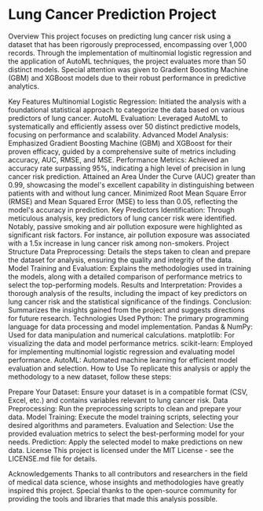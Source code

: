 # Lung Cancer Prediction Project
Overview
This project focuses on predicting lung cancer risk using a dataset that has been rigorously preprocessed, encompassing over 1,000 records. Through the implementation of multinomial logistic regression and the application of AutoML techniques, the project evaluates more than 50 distinct models. Special attention was given to Gradient Boosting Machine (GBM) and XGBoost models due to their robust performance in predictive analytics.

Key Features
Multinomial Logistic Regression: Initiated the analysis with a foundational statistical approach to categorize the data based on various predictors of lung cancer.
AutoML Evaluation: Leveraged AutoML to systematically and efficiently assess over 50 distinct predictive models, focusing on performance and scalability.
Advanced Model Analysis: Emphasized Gradient Boosting Machine (GBM) and XGBoost for their proven efficacy, guided by a comprehensive suite of metrics including accuracy, AUC, RMSE, and MSE.
Performance Metrics:
Achieved an accuracy rate surpassing 95%, indicating a high level of precision in lung cancer risk prediction.
Attained an Area Under the Curve (AUC) greater than 0.99, showcasing the model's excellent capability in distinguishing between patients with and without lung cancer.
Minimized Root Mean Square Error (RMSE) and Mean Squared Error (MSE) to less than 0.05, reflecting the model's accuracy in prediction.
Key Predictors Identification: Through meticulous analysis, key predictors of lung cancer risk were identified. Notably, passive smoking and air pollution exposure were highlighted as significant risk factors. For instance, air pollution exposure was associated with a 1.5x increase in lung cancer risk among non-smokers.
Project Structure
Data Preprocessing: Details the steps taken to clean and prepare the dataset for analysis, ensuring the quality and integrity of the data.
Model Training and Evaluation: Explains the methodologies used in training the models, along with a detailed comparison of performance metrics to select the top-performing models.
Results and Interpretation: Provides a thorough analysis of the results, including the impact of key predictors on lung cancer risk and the statistical significance of the findings.
Conclusion: Summarizes the insights gained from the project and suggests directions for future research.
Technologies Used
Python: The primary programming language for data processing and model implementation.
Pandas & NumPy: Used for data manipulation and numerical calculations.
matplotlib: For visualizing the data and model performance metrics.
scikit-learn: Employed for implementing multinomial logistic regression and evaluating model performance.
AutoML: Automated machine learning for efficient model evaluation and selection.
How to Use
To replicate this analysis or apply the methodology to a new dataset, follow these steps:

Prepare Your Dataset: Ensure your dataset is in a compatible format (CSV, Excel, etc.) and contains variables relevant to lung cancer risk.
Data Preprocessing: Run the preprocessing scripts to clean and prepare your data.
Model Training: Execute the model training scripts, selecting your desired algorithms and parameters.
Evaluation and Selection: Use the provided evaluation metrics to select the best-performing model for your needs.
Prediction: Apply the selected model to make predictions on new data.
License
This project is licensed under the MIT License - see the LICENSE.md file for details.

Acknowledgements
Thanks to all contributors and researchers in the field of medical data science, whose insights and methodologies have greatly inspired this project.
Special thanks to the open-source community for providing the tools and libraries that made this analysis possible.
